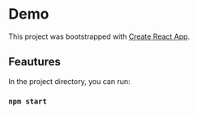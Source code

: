 # Demo 

This project was bootstrapped with [Create React App](https://github.com/facebook/create-react-app).

## Feautures

In the project directory, you can run:

### `npm start`

